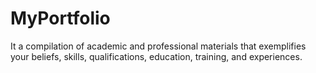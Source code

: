 # MyPortfolio
It a compilation of academic and professional materials that exemplifies your beliefs, skills, qualifications, education, training, and experiences.

